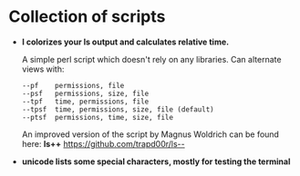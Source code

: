# Collection of scripts

*   __l colorizes your ls output and calculates relative time.__

    A simple perl script which doesn't rely on any libraries. Can alternate views with:

        --pf    permissions, file
        --psf   permissions, size, file
        --tpf   time, permissions, file
        --tpsf  time, permissions, size, file (default)
        --ptsf  permissions, time, size, file

    An improved version of the script by Magnus Woldrich can be found here:
    __ls++__ <https://github.com/trapd00r/ls-->

* __unicode lists some special characters, mostly for testing the terminal__
